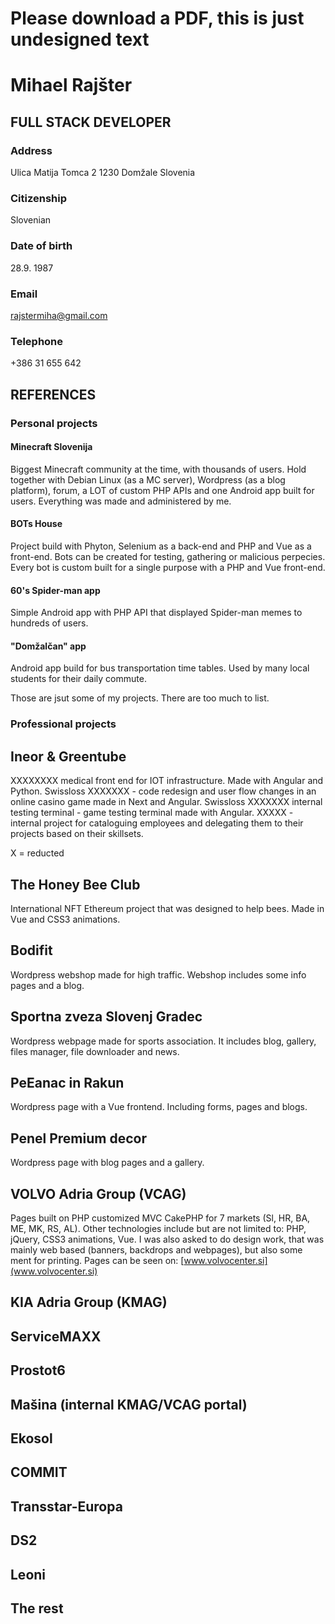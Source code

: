 # Please download a PDF, this is just undesigned text

# Mihael Rajšter
## FULL STACK DEVELOPER
### Address
Ulica Matija Tomca 2
1230 Domžale
Slovenia

### Citizenship
Slovenian

### Date of birth
28.9. 1987

### Email
rajstermiha@gmail.com

### Telephone
+386 31 655 642

## REFERENCES
### Personal projects
#### Minecraft Slovenija
Biggest Minecraft community at the time, with thousands of users. Hold together with Debian Linux (as a MC server), Wordpress (as a blog platform), forum, a LOT of custom PHP APIs and one Android app built for users. Everything was made and administered by me.

#### BOTs House
Project build with Phyton, Selenium as a back-end and PHP and Vue as a front-end. 
Bots can be created for testing, gathering or malicious perpecies.
Every bot is custom built for a single purpose with a PHP and Vue front-end.

#### 60's Spider-man app
Simple Android app with PHP API that displayed Spider-man memes to hundreds of users.

#### "Domžalčan" app
Android app build for bus transportation time tables. Used by many local students for their daily commute.

Those are jsut some of my projects. There are too much to list.

### Professional projects
## Ineor & Greentube
XXXXXXXX medical front end for IOT infrastructure. Made with Angular and Python.
Swissloss XXXXXXX - code redesign and user flow changes in an online casino game made in Next and Angular.
Swissloss XXXXXXX internal testing terminal - game testing terminal made with Angular.
XXXXX - internal project for cataloguing employees and delegating them to their projects based on their skillsets.

X = reducted

## The Honey Bee Club
International NFT Ethereum project that was designed to help bees. Made in Vue and CSS3 animations.

## Bodifit
Wordpress webshop made for high traffic.
Webshop includes some info pages and a blog.

## Sportna zveza Slovenj Gradec
Wordpress webpage made for sports association. It includes blog, gallery, files manager, file downloader and news.

## PeEanac in Rakun
Wordpress page with a Vue frontend. Including forms, pages and blogs.

## Penel Premium decor
Wordpress page with blog pages and a gallery.

## VOLVO Adria Group (VCAG)
Pages built on PHP customized MVC CakePHP for 7 markets (Sl, HR, BA, ME, MK, RS, AL).
Other technologies include but are not limited to: PHP, jQuery, CSS3 animations, Vue.
I was also asked to do design work, that was mainly web based (banners, backdrops and webpages), but also some ment for printing.
Pages can be seen on: [www.volvocenter.si](www.volvocenter.si)

## KIA Adria Group (KMAG)
## ServiceMAXX
## Prostot6
## Mašina (internal KMAG/VCAG portal)
## Ekosol
## COMMIT
## Transstar-Europa
## DS2
## Leoni
## The rest
